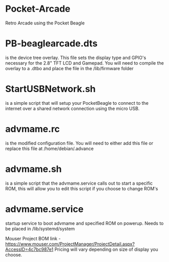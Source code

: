 # Pocket-Arcade
Retro Arcade using the Pocket Beagle


# PB-beaglearcade.dts 
is the device tree overlay. This file sets the display type and GPIO's necessary for the 2.8" TFT LCD and Gamepad. You will need to compile the overlay to a .dtbo and place the file in the /lib/firmware folder

# StartUSBNetwork.sh 
is a simple script that will setup your PocketBeagle to connect to the internet over a shared network connection using the micro USB.

# advmame.rc 
is the modified configuration file. You will need to either add this file or replace this file at /home/debian/.advance

# advmame.sh 
is a simple script that the advmame.service calls out to start a specific ROM, this will allow you to edit this script if you choose to change ROM's

# advmame.service
startup service to boot advmame and specified ROM on powerup. Needs to be placed in /lib/systemd/system

Mouser Project BOM link - https://www.mouser.com/ProjectManager/ProjectDetail.aspx?AccessID=4c7bc987e1
Pricing will vary depending on size of display you choose. 
